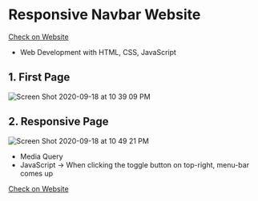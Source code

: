 # Responsive Navbar Website
[Check on Website](https://songjayden.github.io/navbar/)


 * Web Development with HTML, CSS, JavaScript
 
 
## 1. First Page
![Screen Shot 2020-09-18 at 10 39 09 PM](https://user-images.githubusercontent.com/8447473/93588907-2c654600-fa00-11ea-88c9-3c1dcf6b9dc3.png)

## 2. Responsive Page
![Screen Shot 2020-09-18 at 10 49 21 PM](https://user-images.githubusercontent.com/8447473/93589677-4e12fd00-fa01-11ea-85b3-bf7f32c18c61.png)

* Media Query
* JavaScript -> When clicking the toggle button on top-right, menu-bar comes up

[Check on Website](https://songjayden.github.io/navbar/)
